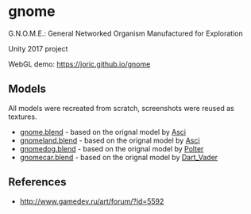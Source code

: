 # gnome

G.N.O.M.E.: General Networked Organism Manufactured for Exploration

Unity 2017 project

WebGL demo: https://joric.github.io/gnome

## Models

All models were recreated from scratch, screenshots were reused as textures.

* [gnome.blend](gnome/Assets/models/gnome) - based on the orignal model by [Asci](http://www.gamedev.ru/art/forum/?id=5592)
* [gnomeland.blend](gnome/Assets/models/gnomeland) - based on the orignal model by [Asci](http://www.gamedev.ru/art/forum/?id=5592)
* [gnomedog.blend](gnome/Assets/models/gnomedog) - based on the orignal model by [Polter](http://www.gamedev.ru/art/forum/?id=5592&page=156#m2335)
* [gnomecar.blend](gnome/Assets/models/gnomecar) - based on the orignal model by [Dart_Vader](http://www.gamedev.ru/projects/forum/?id=8855&page=2#m16)

## References

* http://www.gamedev.ru/art/forum/?id=5592


